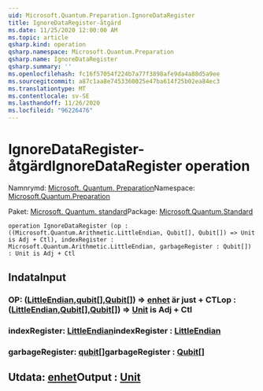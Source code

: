 ```yaml
---
uid: Microsoft.Quantum.Preparation.IgnoreDataRegister
title: IgnoreDataRegister-åtgärd
ms.date: 11/25/2020 12:00:00 AM
ms.topic: article
qsharp.kind: operation
qsharp.namespace: Microsoft.Quantum.Preparation
qsharp.name: IgnoreDataRegister
qsharp.summary: ''
ms.openlocfilehash: fc16f57054f224b7a77f3898afe9da4a88d5a9ee
ms.sourcegitcommit: a87c1aa8e7453360025e47ba614f25b02ea84ec3
ms.translationtype: MT
ms.contentlocale: sv-SE
ms.lasthandoff: 11/26/2020
ms.locfileid: "96226476"
---
```

# <a name="ignoredataregister-operation"></a><span data-ttu-id="74ef3-102">IgnoreDataRegister-åtgärd</span><span class="sxs-lookup"><span data-stu-id="74ef3-102">IgnoreDataRegister operation</span></span>

<span data-ttu-id="74ef3-103">Namnrymd: [Microsoft. Quantum. Preparation](xref:Microsoft.Quantum.Preparation)</span><span class="sxs-lookup"><span data-stu-id="74ef3-103">Namespace: [Microsoft.Quantum.Preparation](xref:Microsoft.Quantum.Preparation)</span></span>

<span data-ttu-id="74ef3-104">Paket: [Microsoft. Quantum. standard](https://nuget.org/packages/Microsoft.Quantum.Standard)</span><span class="sxs-lookup"><span data-stu-id="74ef3-104">Package: [Microsoft.Quantum.Standard](https://nuget.org/packages/Microsoft.Quantum.Standard)</span></span>




```qsharp
operation IgnoreDataRegister (op : ((Microsoft.Quantum.Arithmetic.LittleEndian, Qubit[], Qubit[]) => Unit is Adj + Ctl), indexRegister : Microsoft.Quantum.Arithmetic.LittleEndian, garbageRegister : Qubit[]) : Unit is Adj + Ctl
```


## <a name="input"></a><span data-ttu-id="74ef3-105">Indata</span><span class="sxs-lookup"><span data-stu-id="74ef3-105">Input</span></span>

### <a name="op--littleendianqubitqubit--unit--is-adj--ctl"></a><span data-ttu-id="74ef3-106">OP: ([LittleEndian](xref:Microsoft.Quantum.Arithmetic.LittleEndian),[qubit](xref:microsoft.quantum.lang-ref.qubit)[],[Qubit](xref:microsoft.quantum.lang-ref.qubit)[]) => [enhet](xref:microsoft.quantum.lang-ref.unit)  är just + CTL</span><span class="sxs-lookup"><span data-stu-id="74ef3-106">op : ([LittleEndian](xref:Microsoft.Quantum.Arithmetic.LittleEndian),[Qubit](xref:microsoft.quantum.lang-ref.qubit)[],[Qubit](xref:microsoft.quantum.lang-ref.qubit)[]) => [Unit](xref:microsoft.quantum.lang-ref.unit)  is Adj + Ctl</span></span>




### <a name="indexregister--littleendian"></a><span data-ttu-id="74ef3-107">indexRegister: [LittleEndian](xref:Microsoft.Quantum.Arithmetic.LittleEndian)</span><span class="sxs-lookup"><span data-stu-id="74ef3-107">indexRegister : [LittleEndian](xref:Microsoft.Quantum.Arithmetic.LittleEndian)</span></span>




### <a name="garbageregister--qubit"></a><span data-ttu-id="74ef3-108">garbageRegister: [qubit](xref:microsoft.quantum.lang-ref.qubit)[]</span><span class="sxs-lookup"><span data-stu-id="74ef3-108">garbageRegister : [Qubit](xref:microsoft.quantum.lang-ref.qubit)[]</span></span>





## <a name="output--unit"></a><span data-ttu-id="74ef3-109">Utdata: [enhet](xref:microsoft.quantum.lang-ref.unit)</span><span class="sxs-lookup"><span data-stu-id="74ef3-109">Output : [Unit](xref:microsoft.quantum.lang-ref.unit)</span></span>

